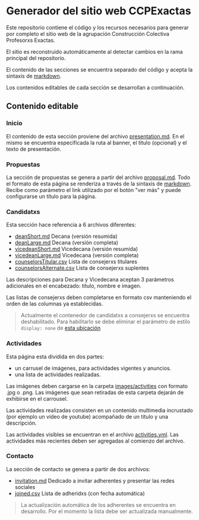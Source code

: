 # Generador del sitio web CCPExactas

Este repositorio contiene el código y los recursos
necesarios para generar por completo el sitio web de la 
agrupación Construcción Colectiva Profesorxs Exactas.

El sitio es reconstruido automáticamente al detectar
cambios en la rama principal del repositorio.

El contenido de las secciones se encuentra separado del
código y acepta la sintaxis de [markdown].

Los contenidos editables de cada sección se desarrollan
a continuación.

## Contenido editable

### Inicio

El contenido de esta sección proviene del archivo
[presentation.md]. En el mismo se encuentra especificada
la ruta al banner, el título (opcional) y el texto de
presentación.

### Propuestas

La sección de propuestas se genera a partir del archivo
[proposal.md]. Todo el formato de esta página se
renderiza a través de la sintaxis de [markdown].
Recibe como parámetro el link utilizado por el botón 
"ver más" y puede configurarse un título para la página.

### Candidatxs

Esta sección hace referencia a 6 archivos diferentes:
- [deanShort.md] Decana (versión resumida)
- [deanLarge.md] Decana (versión completa)
- [vicedeanShort.md] Vicedecana (versión resumida)
- [vicedeanLarge.md] Vicedecana (versión completa)
- [counselorsTitular.csv] Lista de consejerxs titulares
- [counselorsAlternate.csv] Lista de consejerxs suplentes 

Las descripciones para Decana y Vicedecana aceptan 3 parámetros 
adicionales en el encabezado: titulo, nombre e imagen.

Las listas de consejerxs deben completarse en formato
csv manteniendo el orden de las columnas ya establecidas.

> Actualmente el contenedor de candidatxs a consejerxs se
> encuentra deshabilitado. Para habilitarlo se debe eliminar el
> parámetro de estilo `display: none` de [esta ubicación]

### Actividades

Esta página esta dividida en dos partes: 
- un carrusel de imágenes, para actividades vigentes y 
anuncios. 
- una lista de actividades realizadas. 

Las imágenes deben cargarse en la carpeta [images/activities] 
con formato .jpg o .png. Las imágenes que sean retiradas 
de esta carpeta dejarán de exhibirse en el carrousel.

Las actividades realizadas consisten en un contenido
multimedia incrustado (por ejemplo un video de youtube) 
acompañado de un título y una descripción.

Las actividades visibles se encuentran en el archivo
[activities.yml]. Las actividades más recientes deben ser
agregadas al comienzo del archivo.

### Contacto

La sección de contacto se genera a partir de dos archivos:
- [invitation.md] Dedicado a invitar adherentes y presentar
las redes sociales
- [joined.csv] Lista de adheridxs (con fecha automática)

> La actualización automática de los adherentes se encuentra
> en desarrollo. Por el momento la lista debe ser actualizada
> manualmente.


[markdown]: https://marked.js.org/demo/
[presentation.md]: ./content/texts/presentation.md
[proposal.md]: ./content/texts/proposal.md
[deanShort.md]: ./content/texts/deanShort.md
[deanLarge.md]: ./content/texts/deanLarge.md
[vicedeanShort.md]: ./content/texts/vicedeanShort.md
[vicedeanLarge.md]: ./content/texts/vicedeanLarge.md
[counselorsTitular.csv]: ./content/csvs/counselorsTitular.csv
[counselorsAlternate.csv]: ./content/csvs/counselorsAlternate.csv
[images/activities]: ./build/static/img/activities
[texts/activities]: ./content/texts/activities
[invitation.md]: ./content/texts/invitation.md
[joined.csv]: ./content/csvs/joined.csv
[activities.yml]: ./content/texts/activities.yml
[esta ubicación]: https://github.com/ccpexactas/website/blob/1e52e5dc7cc1b74fb51e020020b6b8b97d8200b4/src/candidates.js#L117
